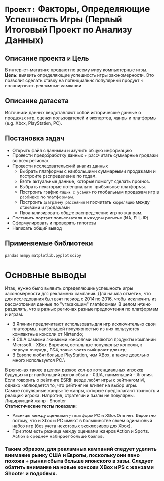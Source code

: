 # `Проект:` Факторы, Определяющие Успешность Игры (Первый Итоговый Проект по Анализу Данных)

## Описание проекта и Цель
В интернет-магазине продают по всему миру компьютерные игры.  
**Цель:** выявить определяющие успешность игры закономерности. Это позволит сделать ставку на потенциально популярный продукт и спланировать рекламные кампании.

## Описание датасета
Источники данных пердставляют собой исторические данные о продажах игр, оценки пользователей и экспертов, жанры и платформы (e.g. Xbox, PlayStation, PC).
## Постановка задач
* Открыть файл с данными и изучить общую информацию
* Провести предобработку данных + рассчитать суммарные продажи во всех регионах
* Провести исследовательский анализ данных
    * Выбрать платформы с наибольшими суммарными продажами и постройте распределение по годам.
    * Взять актуальные данные, которые помогут сделать прогноз.
    * Выбрать некоторые потенциально прибыльные платформы.
    * Построить график «`ящик с усами`» по глобальным продажам игр в разбивке по платформам.
    * Построить `диаграмму рассеяния` и посчитать `корреляцию` между отзывами и продажами.
    * Проанализировать общее распределение игр по жанрам. 
* Составить портрет пользователя в каждом регионе (NA, EU, JP)
* Сформулировать и проверить гипотезы
* Написать общий вывод
## Применяемые библиотеки
`pandas` `numpy` `matplotlib.pyplot` `scipy`
# Основные выводы
Итак, нужно было выявить определяющие успешность игры закономерности для рекламных кампаний. 
Для начала отметим, что для исследования был взят период с 2014 по 2016, чтобы исключить из рассмотрения данные по "угасающим" платформам.
В целом нужно разделять, что в разных регионах разные предпочтения по платформам и играм. 
* В Японии предпочитают использовать для игр исключительно свои платформы, наибольшей популярностью из них пользуются компактные консоли от Nintendo; 
* В США самыми люимыми консолями являются продукты компании Microsoft - XBox. Впрочем, остальные популярные консоли, в первую очередь, PS4, также часто выбирают для игр; 
* В Европе любят больше PlayStation, чем XBox, а также довольно много используется PC.\

В регионах также в целом разное кол-во потенциальных игроков будущих игр: наибольший рынок сбыта - США, наименьший - Япония.\
Если говорить о рейтинге ESRB: везде любят игры с рейтингом M, однако наблюдается то, что рейтинг не влияет на выбор игры.\
Самые популярные жанры: те жанры, которые предполагают точность и реакцию игрока. Напротив, стратегии и пазлы не популярны. Лидирующий жанр - Shooter\
**Статистические тесты показали**:
* Разницы между оценками у платформ PC и XBox One нет. Вероятно потому, что и Xbox и PC имеют в большинстве своем одинаковый набор игр (без учета некоторых эксклюзивов для Xbox). 
* При этом есть разница между оценками жанров Action и Sports. Action в среднем набирает больше баллов.

### Таким образом, для рекламных кампаний следует уделить внимание рынку США и Европы, поскольку они явно похожи + рынки сбыта больше японского в разы. Следует обатить внимание на новые консоли XBox и PS с жанрами Shooter и подобных.
